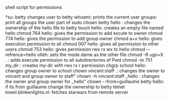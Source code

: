 shell script for permissions

*su: betty changes user to betty
 whoami: prints the current user
 groups: print all groups the user part of
 sudo chown betty hello : changes the ownership of the hello file to betty
 touch hello: creates an empty file named hello
 chmod 764 hello: gives the permission to add excute to  owner
 chmod 774 hello: gives the permission to add  group owner
 chmod a+x hello: gives execution permission to all
 chmod 007 hello: gives all permission to other users
 chmod 753 hello: gives permission rwx rx wx to hello 
 chmod --refrence=hello olleh: sets the mode dame as the other file
 chmod -R ugo+X . : adds execute  permission to all subdirectories of Pwd
 chmod -m 751 my_dir : creates my-dir with rwx rx r permission
 chgrp school  hello: changes group owner to school
 chown vincent:staff .: changes the owner to vincent and group owner to staff"
 chown -h vincent:staff _hello : changes the owner and  group owner for _hello"
 chown --from=guillaume betty hello: if its from guillaume change the ownership to betty telnet towel.blinkenlights.nl: fetches starwars from remote server  
